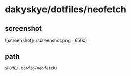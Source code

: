 # dakyskye/dotfiles/neofetch

## screenshot

![screenshot](./screenshot.png =650x)

## path

`$HOME/.config/neofetch/`
